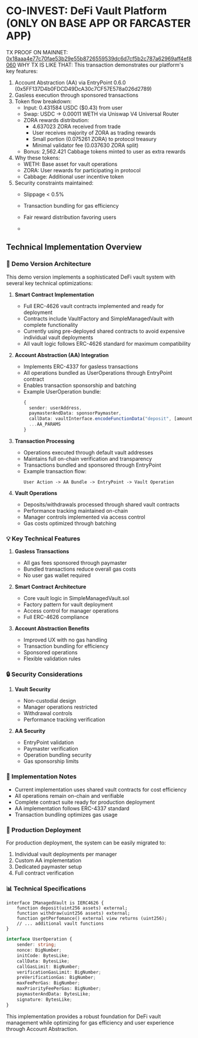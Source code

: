 # CO-INVEST: DeFi Vault Platform (ONLY ON BASE APP OR FARCASTER APP)

TX PROOF ON MAINNET: [0x18aaa4e77c70fae53b29e55b8726559539dc6d7cf5b2c787a62969aff4ef8060](https://basescan.org/tx/0x18aaa4e77c70fae53b29e55b8726559539dc6d7cf5b2c787a62969aff4ef8060)
WHY TX IS LIKE THAT: This transaction demonstrates our platform's key features:
1. Account Abstraction (AA) via EntryPoint 0.6.0 (0x5FF137D4b0FDCD49DcA30c7CF57E578a026d2789)
2. Gasless execution through sponsored transactions
3. Token flow breakdown:
   - Input: 0.431584 USDC ($0.43) from user
   - Swap: USDC → 0.00011 WETH via Uniswap V4 Universal Router
   - ZORA rewards distribution:
     * 4.637023 ZORA received from trade
     * User receives majority of ZORA as trading rewards
     * Small portion (0.075261 ZORA) to protocol treasury
     * Minimal validator fee (0.037630 ZORA split)
   - Bonus: 2,562.421 Cabbage tokens minted to user as extra rewards
4. Why these tokens:
   - WETH: Base asset for vault operations
   - ZORA: User rewards for participating in protocol
   - Cabbage: Additional user incentive token
5. Security constraints maintained:
   - Slippage < 0.5%
   - Transaction bundling for gas efficiency
   - Fair reward distribution favoring users

   - 
## Technical Implementation Overview

### 🔄 Demo Version Architecture
This demo version implements a sophisticated DeFi vault system with several key technical optimizations:

1. **Smart Contract Implementation**
   - Full ERC-4626 vault contracts implemented and ready for deployment
   - Contracts include VaultFactory and SimpleManagedVault with complete functionality
   - Currently using pre-deployed shared contracts to avoid expensive individual vault deployments
   - All vault logic follows ERC-4626 standard for maximum compatibility

2. **Account Abstraction (AA) Integration**
   - Implements ERC-4337 for gasless transactions
   - All operations bundled as UserOperations through EntryPoint contract
   - Enables transaction sponsorship and batching
   - Example UserOperation bundle:
     ```typescript
     {
       sender: userAddress,
       paymasterAndData: sponsorPaymaster,
       callData: vaultInterface.encodeFunctionData("deposit", [amount]),
       ...AA_PARAMS
     }
     ```

3. **Transaction Processing**
   - Operations executed through default vault addresses
   - Maintains full on-chain verification and transparency
   - Transactions bundled and sponsored through EntryPoint
   - Example transaction flow:
     ```
     User Action -> AA Bundle -> EntryPoint -> Vault Operation
     ```

4. **Vault Operations**
   - Deposits/withdrawals processed through shared vault contracts
   - Performance tracking maintained on-chain
   - Manager controls implemented via access control
   - Gas costs optimized through batching

### 💡 Key Technical Features

1. **Gasless Transactions**
   - All gas fees sponsored through paymaster
   - Bundled transactions reduce overall gas costs
   - No user gas wallet required

2. **Smart Contract Architecture**
   - Core vault logic in SimpleManagedVault.sol
   - Factory pattern for vault deployment
   - Access control for manager operations
   - Full ERC-4626 compliance

3. **Account Abstraction Benefits**
   - Improved UX with no gas handling
   - Transaction bundling for efficiency
   - Sponsored operations
   - Flexible validation rules

### 🔒 Security Considerations

1. **Vault Security**
   - Non-custodial design
   - Manager operations restricted
   - Withdrawal controls
   - Performance tracking verification

2. **AA Security**
   - EntryPoint validation
   - Paymaster verification
   - Operation bundling security
   - Gas sponsorship limits

### 📝 Implementation Notes

- Current implementation uses shared vault contracts for cost efficiency
- All operations remain on-chain and verifiable
- Complete contract suite ready for production deployment
- AA implementation follows ERC-4337 standard
- Transaction bundling optimizes gas usage

### 🚀 Production Deployment

For production deployment, the system can be easily migrated to:
1. Individual vault deployments per manager
2. Custom AA implementation
3. Dedicated paymaster setup
4. Full contract verification

### 📊 Technical Specifications

```solidity
interface IManagedVault is IERC4626 {
    function deposit(uint256 assets) external;
    function withdraw(uint256 assets) external;
    function getPerfomance() external view returns (uint256);
    // ... additional vault functions
}
```

```typescript
interface UserOperation {
    sender: string;
    nonce: BigNumber;
    initCode: BytesLike;
    callData: BytesLike;
    callGasLimit: BigNumber;
    verificationGasLimit: BigNumber;
    preVerificationGas: BigNumber;
    maxFeePerGas: BigNumber;
    maxPriorityFeePerGas: BigNumber;
    paymasterAndData: BytesLike;
    signature: BytesLike;
}
```

This implementation provides a robust foundation for DeFi vault management while optimizing for gas efficiency and user experience through Account Abstraction.
